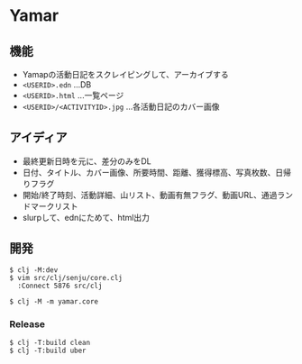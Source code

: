 # Yamar

## 機能

- Yamapの活動日記をスクレイピングして、アーカイブする
- `<USERID>.edn` ...DB
- `<USERID>.html` ...一覧ページ
- `<USERID>/<ACTIVITYID>.jpg` ...各活動日記のカバー画像

## アイディア

- 最終更新日時を元に、差分のみをDL
- 日付、タイトル、カバー画像、所要時間、距離、獲得標高、写真枚数、日帰りフラグ
- 開始/終了時刻、活動詳細、山リスト、動画有無フラグ、動画URL、通過ランドマークリスト
- slurpして、ednにためて、html出力

## 開発

```
$ clj -M:dev
$ vim src/clj/senju/core.clj
  :Connect 5876 src/clj

$ clj -M -m yamar.core
```

### Release

```
$ clj -T:build clean
$ clj -T:build uber
```
